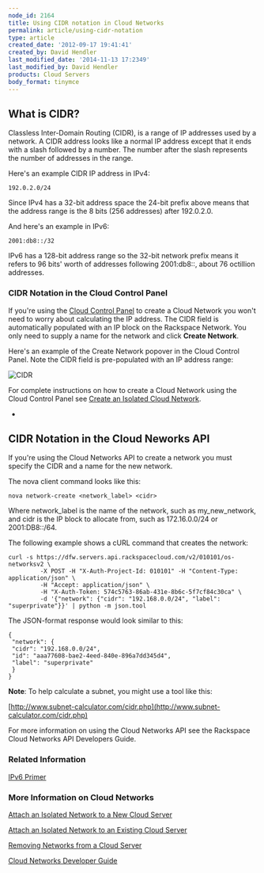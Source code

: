 ```yaml
---
node_id: 2164
title: Using CIDR notation in Cloud Networks
permalink: article/using-cidr-notation
type: article
created_date: '2012-09-17 19:41:41'
created_by: David Hendler
last_modified_date: '2014-11-13 17:2349'
last_modified_by: David Hendler
products: Cloud Servers
body_format: tinymce
---
```


What is CIDR?
-------------

Classless Inter-Domain Routing (CIDR), is a range of IP addresses used
by a network. A CIDR address looks like a normal IP address except that
it ends with a slash followed by a number. The number after the slash
represents the number of addresses in the range.

Here's an example CIDR IP address in IPv4:

    192.0.2.0/24 

Since IPv4 has a 32-bit address space the 24-bit prefix above means that
the address range is the 8 bits (256 addresses) after 192.0.2.0.

And here's an example in IPv6:

    2001:db8::/32

IPv6 has a 128-bit address range so the 32-bit network prefix means it
refers to 96 bits' worth of addresses following 2001:db8::, about 76
octillion addresses. 

### CIDR Notation in the Cloud Control Panel

If you're using the [Cloud Control Panel](http://mycloud.rackspace.com)
to create a Cloud Network you won't need to worry about calculating the
IP address. The CIDR field is automatically populated with an IP block
on the Rackspace Network. You only need to supply a name for the network
and click **Create Network**.

Here's an example of the Create Network popover in the Cloud Control
Panel. Note the CIDR field is pre-populated with an IP address range:

![CIDR](http://www.rackspace.com/knowledge_center/sites/default/files/field/image/CreateNetworkCIDRExample2.png)

For complete instructions on how to create a Cloud Network using the
Cloud Control Panel see [Create an Isolated Cloud
Network](http://www.rackspace.com/knowledge_center/article/create-an-isolated-cloud-network "Create an Isolated Cloud Network").

 
-

CIDR Notation in the Cloud Neworks API
--------------------------------------

If you're using the Cloud Networks API to create a network you must
specify the CIDR and a name for the new network.

The nova client command looks like this:

    nova network-create <network_label> <cidr>

Where network\_label is the name of the network, such as
my\_new\_network, and cidr is the IP block to allocate from, such as
172.16.0.0/24 or 2001:DB8::/64.

The following example shows a cURL command that creates the network:

    curl -s https://dfw.servers.api.rackspacecloud.com/v2/010101/os-networksv2 \
             -X POST -H "X-Auth-Project-Id: 010101" -H "Content-Type: application/json" \
             -H "Accept: application/json" \
             -H "X-Auth-Token: 574c5763-86ab-431e-8b6c-5f7cf84c30ca" \
             -d '{"network": {"cidr": "192.168.0.0/24", "label": "superprivate"}}' | python -m json.tool

The JSON-format response would look similar to this:

    {
     "network": {
     "cidr": "192.168.0.0/24", 
     "id": "aaa77608-bae2-4eed-840e-896a7dd345d4", 
     "label": "superprivate"
     }
    }

**Note**: To help calculate a subnet, you might use a tool like this:

[http://www.subnet-calculator.com/cidr.php](http://www.subnet-calculator.com/cidr.php)

For more information on using the Cloud Networks API see the Rackspace
Cloud Networks API Developers Guide.

### Related Information

[IPv6
Primer](http://www.rackspace.com/knowledge_center/article/ipv6-primer "IPv6 Primer")

 

### More Information on Cloud Networks

[Attach an Isolated Network to a New Cloud
Server](http://www.rackspace.com/knowledge_center/article/create-an-isolated-cloud-network "Attach an Isolated Network to a New Cloud Server")

[Attach an Isolated Network to an Existing Cloud
Server](http://www.rackspace.com/knowledge_center/article/attach-an-existing-cloud-server-to-a-cloud-network "Attach an Isolated Network to an Existing Cloud Server")

[Removing Networks from a Cloud
Server](http://www.rackspace.com/knowledge_center/article/rmoving-networks-from-a-cloud-server "Removing Networks from a Cloud Server")

[Cloud Networks Developer
Guide](http://docs.rackspace.com/servers/api/v2/cn-devguide/content/ch_overview.html "Cloud Networks Developer Guide")

 

